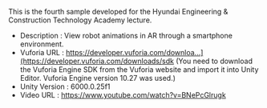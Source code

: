 This is the fourth sample developed for the Hyundai Engineering & Construction Technology Academy lecture.

- Description : View robot animations in AR through a smartphone environment.
- Vuforia URL : https://developer.vuforia.com/downloa...](https://developer.vuforia.com/downloads/sdk
(You need to download the Vuforia Engine SDK from the Vuforia website and import it into Unity Editor. Vuforia Engine version 10.27 was used.)
- Unity Version : 6000.0.25f1
- Video URL : https://www.youtube.com/watch?v=BNePcGlrugk
